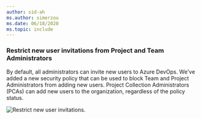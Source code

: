 ```yaml
---
author: sid-ah
ms.author: simerzou
ms.date: 06/18/2020
ms.topic: include
---
```


### Restrict new user invitations from Project and Team Administrators

By default, all administrators can invite new users to Azure DevOps. We've added a new security policy that can be used to block Team and Project Administrators from adding new users. Project Collection Administrators (PCAs) can add new users to the organization, regardless of the policy status.

![Restrict new user invitations.](../../media/171-general-0-0.png)